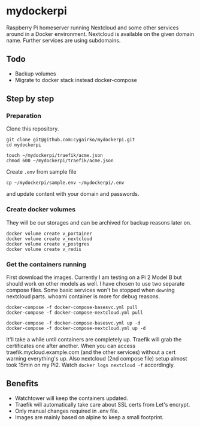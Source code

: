 # mydockerpi
Raspberry Pi homeserver running Nextcloud and some other services around in a Docker environment. Nextcloud is available on the given domain name. Further services are using subdomains.

## Todo
- Backup volumes
- Migrate to docker stack instead docker-compose

## Step by step
### Preparation
Clone this repository.
```
git clone git@github.com:cygairko/mydockerpi.git
cd mydockerpi
```
```
touch ~/mydockerpi/traefik/acme.json
chmod 600 ~/mydockerpi/traefik/acme.json
```

Create ```.env``` from sample file
```
cp ~/mydockerpi/sample.env ~/mydockerpi/.env
```
and update content with your domain and passwords.

### Create docker volumes
They will be our storages and can be archived for backup reasons later on.
```
docker volume create v_portainer
docker volume create v_nextcloud
docker volume create v_postgres
docker volume create v_redis
```

### Get the containers running
First download the images. Currently I am testing on a Pi 2 Model B but should work on other models as well. I have chosen to use two separate compose files. Some basic services won't be stopped when ```down```ing nextcloud parts. whoami container is more for debug reasons.
```
docker-compose -f docker-compose-basesvc.yml pull
docker-compose -f docker-compose-nextcloud.yml pull
```

```
docker-compose -f docker-compose-basesvc.yml up -d
docker-compose -f docker-compose-nextcloud.yml up -d
```
It'll take a while until containers are completely up. Traefik will grab the certificates one after another. When you can access traefik.mycloud.example.com (and the other services) without a cert warning everything's up. Also nextcloud (2nd compose file) setup almost took 15min on my Pi2. Watch ```docker logs nextcloud -f``` accordingly.

## Benefits
- Watchtower will keep the containers updated.
- Traefik will automatically take care about SSL certs from Let's encrypt.
- Only manual changes required in .env file.
- Images are mainly based on alpine to keep a small footprint.
